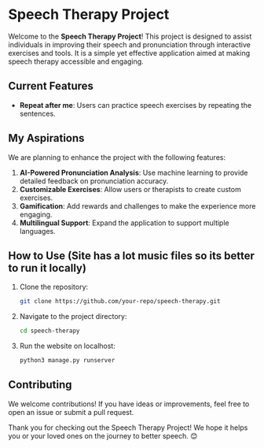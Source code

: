 # Speech Therapy Project

Welcome to the **Speech Therapy Project**! This project is designed to assist individuals in improving their speech and pronunciation through interactive exercises and tools. It is a simple yet effective application aimed at making speech therapy accessible and engaging.

## Current Features

- **Repeat after me**: Users can practice speech exercises by repeating the sentences.

## My Aspirations

We are planning to enhance the project with the following features:

1. **AI-Powered Pronunciation Analysis**: Use machine learning to provide detailed feedback on pronunciation accuracy.
2. **Customizable Exercises**: Allow users or therapists to create custom exercises.
3. **Gamification**: Add rewards and challenges to make the experience more engaging.
4. **Multilingual Support**: Expand the application to support multiple languages.

## How to Use (Site has a lot music files so its better to run it locally)

1. Clone the repository:
   ```bash
   git clone https://github.com/your-repo/speech-therapy.git
   ```
2. Navigate to the project directory:
   ```bash
   cd speech-therapy
   ```
3. Run the website on localhost:
   ```bash
   python3 manage.py runserver
   ```

## Contributing

We welcome contributions! If you have ideas or improvements, feel free to open an issue or submit a pull request.


Thank you for checking out the Speech Therapy Project! We hope it helps you or your loved ones on the journey to better speech. 😊
